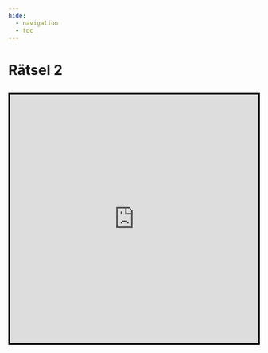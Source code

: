 ```yaml
---
hide:
  - navigation
  - toc
---
```


# Rätsel 2
## 
<iframe width="500" height="500" style="border:3px solid black; margin:auto; display:block" frameborder="0" src="https://crosswordlabs.com/embed/leasgroeskreuzwortratsel"></iframe>
